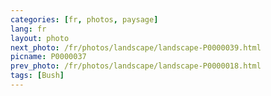 ```yaml
---
categories: [fr, photos, paysage]
lang: fr
layout: photo
next_photo: /fr/photos/landscape/landscape-P0000039.html
picname: P0000037
prev_photo: /fr/photos/landscape/landscape-P0000018.html
tags: [Bush]
---
```

